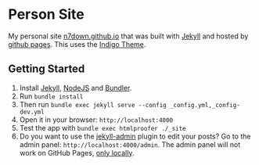 # Person Site
My personal site [n7down.github.io](http://n7down.github.io) that was built with [Jekyll](http://jekyllrb.com/) and hosted by [github pages](https://pages.github.com/). This uses the [Indigo Theme](https://github.com/sergiokopplin/indigo).

## Getting Started
1. Install [Jekyll](http://jekyllrb.com), [NodeJS](https://nodejs.org/) and [Bundler](http://bundler.io/).
2. Run `bundle install`
4. Then run `bundle exec jekyll serve --config _config.yml,_config-dev.yml`
5. Open it in your browser: `http://localhost:4000`
6. Test the app with `bundle exec htmlproofer ./_site`
7. Do you want to use the [jekyll-admin](https://jekyll.github.io/jekyll-admin/) plugin to edit your posts? Go to the admin panel: `http://localhost:4000/admin`. The admin panel will not work on GitHub Pages, [only locally](https://github.com/jekyll/jekyll-admin/issues/341#issuecomment-292739469).

